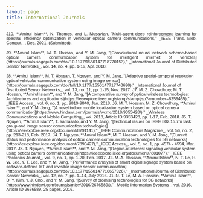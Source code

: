 ```yaml
---
layout: page
title: International Journals 
---
```

<p style="text-align: justify;"> <span style="font-family:sans-serif; font-size:.8em;"> J10. **Amirul Islam**, N. Thomos, and L. Musavian, "Multi-agent deep reinforcement learning for spectral efficiency optimization in vehicular optical camera communications," _IEEE Trans. Mob. Comput._, Dec. 2021. (Submitted).  </span></p>   
<p style="text-align: justify;"> <span style="font-family:sans-serif; font-size:.8em;"> J9. **Amirul Islam**, M. T. Hossan, and Y. M. Jang, "[Convolutional neural network scheme-based optical camera communication system for intelligent internet of vehicles](https://journals.sagepub.com/doi/10.1177/1550147718770153)," _International Journal of Distributed Sensor Networks_, vol. 14, no. 4, pp. 1-19, Apr. 2018.  </span></p>   
<span style="font-family:sans-serif; font-size:.8em;"> J8. **Amirul Islam**, M. T. Hossan, T. Nguyen, and Y. M. Jang, "[Adaptive spatial-temporal resolution optical vehicular communication system using image sensor](https://journals.sagepub.com/doi/full/10.1177/1550147717743698)," _International Journal of Distributed Sensor Networks_, vol. 13, no. 11, pp. 1-15, Nov. 2017. </span>   
<span style="font-family:sans-serif; font-size:.8em;"> J7. M. Z. Chowdhury, M. T. Hossan, **Amirul Islam**, and Y. M. Jang, "[A comparative survey of pptical wireless technologies: Architectures and applications](https://ieeexplore.ieee.org/stamp/stamp.jsp?arnumber=8259465)," _IEEE Access_, vol. 6, no. 1, pp. 9819-9840, Jan. 2018.  </span>   
<span style="font-family:sans-serif; font-size:.8em;"> J6. M. T. Hossan, M. Z. Chowdhury, **Amirul Islam**, and Y. M. Jang, "[A novel indoor mobile localization system based on optical camera communication](https://www.hindawi.com/journals/wcmc/2018/9353428/)," _Wireless Communications and Mobile Computing_, vol. 2018, Article ID 9353428, pp. 1-17, Feb. 2018.  </span>   
<span style="font-family:sans-serif; font-size:.8em;"> J5. T. Nguyen, **Amirul Islam**, T. Yamazato, and Y. M. Jang, "[Technical issues on IEEE 802.15.7m task group and image sensor communication technologies](https://ieeexplore.ieee.org/document/8291141)," _IEEE Communications Magazine_, vol. 56, no. 2, pp. 213-218, Feb. 2017.  </span>   
<span style="font-family:sans-serif; font-size:.8em;"> J4. T. Nguyen, **Amirul Islam**, M. T. Hossan, and Y. M. Jang, "[Current status and performance analysis of optical camera communication technologies for 5G networks](https://ieeexplore.ieee.org/document/7890427)," _IEEE Access_, vol. 5, no. 1, pp. 4574 - 4594, Mar. 2017. </span>    
<span style="font-family:sans-serif; font-size:.8em;"> J3. T. Nguyen, **Amirul Islam**, and Y. M. Jang, "[Region-of-interest signaling vehicular system using optical camera communications](https://ieeexplore.ieee.org/document/7801077)," _IEEE Photonics Journal_, vol. 9, no. 1, pp. 1-20, Feb. 2017.  </span>   
<span style="font-family:sans-serif; font-size:.8em;"> J2. M. A. Hossain, **Amirul Islam**, N. T. Le, H. W. Lee, Y. T. Lee, and Y. M. Jang, "[Performance analysis of smart digital signage system based on software-defined IoT and invisible image sensor communication](https://journals.sagepub.com/doi/10.1177/1550147716657926)," _International Journal of Distributed Sensor Networks_,  vol. 12, no. 7, pp. 1–14, July 2016.  </span>   
<span style="font-family:sans-serif; font-size:.8em;"> J1. N. T. Le, M. A. Hossain, **Amirul Islam**, D. Y. Kim, Y. J. Choi, and Y. M. Jang, "[Survey of promising technologies for 5G networks](https://www.hindawi.com/journals/misy/2016/2676589/)," _Mobile Information Systems_, vol. 2016, Article ID 2676589, 25 pages, 2016.  </span>   

